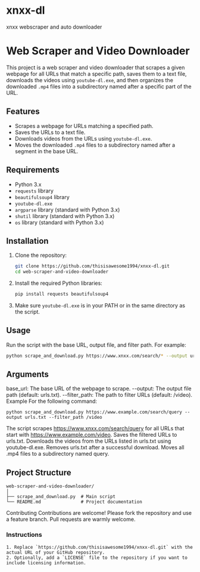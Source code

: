 # xnxx-dl
xnxx webscraper and auto downloader

# Web Scraper and Video Downloader

This project is a web scraper and video downloader that scrapes a given webpage for all URLs that match a specific path, saves them to a text file, downloads the videos using `youtube-dl.exe`, and then organizes the downloaded `.mp4` files into a subdirectory named after a specific part of the URL.

## Features

- Scrapes a webpage for URLs matching a specified path.
- Saves the URLs to a text file.
- Downloads videos from the URLs using `youtube-dl.exe`.
- Moves the downloaded `.mp4` files to a subdirectory named after a segment in the base URL.

## Requirements

- Python 3.x
- `requests` library
- `beautifulsoup4` library
- `youtube-dl.exe`
- `argparse` library (standard with Python 3.x)
- `shutil` library (standard with Python 3.x)
- `os` library (standard with Python 3.x)

## Installation

1. Clone the repository:
    ```sh
    git clone https://github.com/thisisawesome1994/xnxx-dl.git
    cd web-scraper-and-video-downloader
    ```

2. Install the required Python libraries:
    ```sh
    pip install requests beautifulsoup4
    ```

3. Make sure `youtube-dl.exe` is in your PATH or in the same directory as the script.

## Usage

Run the script with the base URL, output file, and filter path. For example:

```sh
python scrape_and_download.py https://www.xnxx.com/search/* --output urls.txt --filter_path /video
```
## Arguments
base_url: The base URL of the webpage to scrape.
--output: The output file path (default: urls.txt).
--filter_path: The path to filter URLs (default: /video).
Example
For the following command:
```
python scrape_and_download.py https://www.example.com/search/query --output urls.txt --filter_path /video
```
The script scrapes https://www.xnxx.com/search/query for all URLs that start with https://www.example.com/video.
Saves the filtered URLs to urls.txt.
Downloads the videos from the URLs listed in urls.txt using youtube-dl.exe.
Removes urls.txt after a successful download.
Moves all .mp4 files to a subdirectory named query.

## Project Structure
```
web-scraper-and-video-downloader/
│
├── scrape_and_download.py  # Main script
└── README.md               # Project documentation
```
Contributing
Contributions are welcome! Please fork the repository and use a feature branch. Pull requests are warmly welcome.


### Instructions
```
1. Replace `https://github.com/thisisawesome1994/xnxx-dl.git` with the actual URL of your GitHub repository.
2. Optionally, add a `LICENSE` file to the repository if you want to include licensing information.
```
